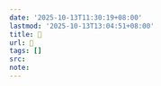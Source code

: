 ```yaml
---
date: '2025-10-13T11:30:19+08:00'
lastmod: '2025-10-13T13:04:51+08:00'
title: 󰥓
url: 󰥓
tags: []
src:
note:
---
```

